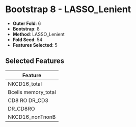 # Bootstrap 8 - LASSO_Lenient

- **Outer Fold**: 6
- **Bootstrap**: 8
- **Method**: LASSO_Lenient
- **Fold Seed**: 54
- **Features Selected**: 5

## Selected Features

| Feature |
|---------|
| NKCD16_total |
| Bcells memory_total |
| CD8 RO DR_CD3 |
| DR_CD8RO |
| NKCD16_nonTnonB |
